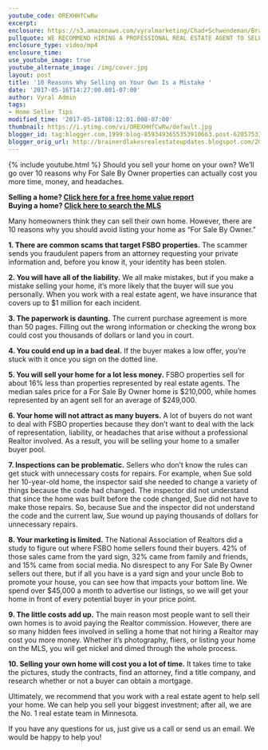 ```yaml
---
youtube_code: OREXHHfCwRw
excerpt:
enclosure: https://s3.amazonaws.com/vyralmarketing/Chad+Schwendeman/Brainerd+Real+Estate+Agent+Reasons+Against+FSBO.mp4
pullquote: WE RECOMMEND HIRING A PROFESSIONAL REAL ESTATE AGENT TO SELL YOUR HOME.
enclosure_type: video/mp4
enclosure_time:
use_youtube_image: true
youtube_alternate_image: /img/cover.jpg
layout: post
title: '10 Reasons Why Selling on Your Own Is a Mistake '
date: '2017-05-16T14:27:00.001-07:00'
author: Vyral Admin
tags:
- Home Seller Tips
modified_time: '2017-05-18T08:12:01.008-07:00'
thumbnail: https://i.ytimg.com/vi/OREXHHfCwRw/default.jpg
blogger_id: tag:blogger.com,1999:blog-8593493655353910663.post-6205753165791481128
blogger_orig_url: http://brainerdlakesrealestateupdates.blogspot.com/2017/05/10-reasons-to-avoid-listing-your-own.html
---
```

{% include youtube.html %}
Should you sell your home on your own? We’ll go over 10 reasons why For Sale By Owner properties can actually cost you more time, money, and headaches.

<div class="post-cta">
<strong>Selling a home? <a href="http://www.findbrainerdareahomes.com/sell/default" target="_blank">Click here for a free home value report</a><br>
Buying a home? <a href="http://www.findbrainerdareahomes.com/search/" target="_blank">Click here to search the MLS</a></strong>
</div>

Many homeowners think they can sell their own home. However, there are 10 reasons why you should avoid listing your home as “For Sale By Owner.”

**1. There are common scams that target FSBO properties.** The scammer sends you fraudulent papers from an attorney requesting your private information and, before you know it, your identity has been stolen.

**2. You will have all of the liability.** We all make mistakes, but if you make a mistake selling your home, it’s more likely that the buyer will sue you personally. When you work with a real estate agent, we have insurance that covers up to $1 million for each incident.

**3. The paperwork is daunting.** The current purchase agreement is more than 50 pages. Filling out the wrong information or checking the wrong box could cost you thousands of dollars or land you in court.

**4. You could end up in a bad deal.** If the buyer makes a low offer, you’re stuck with it once you sign on the dotted line.

**5. You will sell your home for a lot less money.** FSBO properties sell for about 16% less than properties represented by real estate agents. The median sales price for a For Sale By Owner home is $210,000, while homes represented by an agent sell for an average of $249,000.

**6. Your home will not attract as many buyers.** A lot of buyers do not want to deal with FSBO properties because they don’t want to deal with the lack of representation, liability, or headaches that arise without a professional Realtor involved. As a result, you will be selling your home to a smaller buyer pool.

**7. Inspections can be problematic.** Sellers who don’t know the rules can get stuck with unnecessary costs for repairs. For example, when Sue sold her 10-year-old home, the inspector said she needed to change a variety of things because the code had changed. The inspector did not understand that since the home was built before the code changed, Sue did not have to make those repairs. So, because Sue and the inspector did not understand the code and the current law, Sue wound up paying thousands of dollars for unnecessary repairs.



**8. Your marketing is limited.** The National Association of Realtors did a study to figure out where FSBO home sellers found their buyers. 42% of those sales came from the yard sign, 32% came from family and friends, and 15% came from social media. No disrespect to any For Sale By Owner sellers out there, but if all you have is a yard sign and your uncle Bob to promote your house, you can see how that impacts your bottom line. We spend over $45,000 a month to advertise our listings, so we will get your home in front of every potential buyer in your price point.

**9. The little costs add up.** The main reason most people want to sell their own homes is to avoid paying the Realtor commission. However, there are so many hidden fees involved in selling a home that not hiring a Realtor may cost you more money. Whether it’s photography, fliers, or listing your home on the MLS, you will get nickel and dimed through the whole process.

**10. Selling your own home will cost you a lot of time.** It takes time to take the pictures, study the contracts, find an attorney, find a title company, and research whether or not a buyer can obtain a mortgage.

Ultimately, we recommend that you work with a real estate agent to help sell your home. We can help you sell your biggest investment; after all, we are the No. 1 real estate team in Minnesota.

If you have any questions for us, just give us a call or send us an email. We would be happy to help you!
